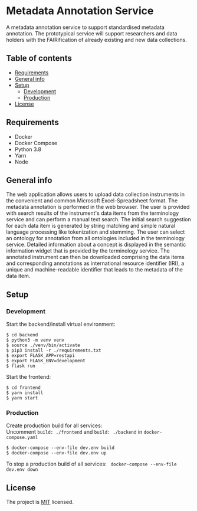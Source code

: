 # Metadata Annotation Service
A metadata annotation service to support standardised metadata 
annotation. The prototypical service will support researchers and data holders 
with the FAIRification of already existing and new data collections. 

## Table of contents
* [Requirements](#requirements)
* [General info](#general-info)
* [Setup](#setup)
  * [Development](#development)
  * [Production](#production)
* [License](#license)

## Requirements
* Docker
* Docker Compose
* Python 3.8
* Yarn
* Node

## General info
The web application allows users to upload data collection instruments in the convenient and common Microsoft Excel-Spreadsheet format. The metadata annotation is performed in the web browser. The user is provided with search results of the instrument's data items from the terminology service and can perform a manual text search. The initial search suggestion for each data item is generated by string matching and simple natural language processing like tokenization and stemming. The user can select an ontology for annotation from all ontologies included in the terminology service. Detailed information about a concept is displayed in the semantic information widget that is provided by the terminology service. The annotated instrument can then be downloaded comprising the data items and corresponding annotations as international resource identifier (IRI), a unique and machine-readable identifier that leads to the metadata of the data item.

## Setup

### Development
Start the backend/install virtual environment:
```
$ cd backend
$ python3 -m venv venv 
$ source ./venv/bin/activate
$ pip3 install -r ./requirements.txt 
$ export FLASK_APP=restapi 
$ export FLASK_ENV=development
$ flask run
```
Start the frontend:
```
$ cd frontend
$ yarn install
$ yarn start
```

### Production

Create production build for all services:  
Uncomment `build: ./frontend` and `build: ./backend` in `docker-compose.yaml`

```
$ docker-compose --env-file dev.env build
$ docker-compose --env-file dev.env up
```

To stop a production build of all services:
` docker-compose --env-file dev.env down`

## License
The project is [MIT](LICENSE) licensed.